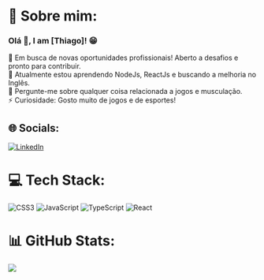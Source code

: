 # 💫 Sobre mim:
### Olá 👋, I am [Thiago]! 😁

🔭 Em busca de novas oportunidades profissionais! Aberto a desafios e pronto para contribuir.<br>🌱 Atualmente estou aprendendo NodeJs, ReactJs e buscando a melhoria no Inglês.<br>💬  Pergunte-me sobre qualquer coisa relacionada a jogos e musculação.<br>⚡ Curiosidade: Gosto muito de jogos e de esportes!


## 🌐 Socials:
[![LinkedIn](https://img.shields.io/badge/LinkedIn-%230077B5.svg?logo=linkedin&logoColor=white)](https://www.linkedin.com/in/ThiagoRe4l/)

# 💻 Tech Stack:
![CSS3](https://img.shields.io/badge/css3-%231572B6.svg?style=for-the-badge&logo=css3&logoColor=white) ![JavaScript](https://img.shields.io/badge/javascript-%23323330.svg?style=for-the-badge&logo=javascript&logoColor=%23F7DF1E) ![TypeScript](https://img.shields.io/badge/typescript-%23007ACC.svg?style=for-the-badge&logo=typescript&logoColor=white) ![React](https://img.shields.io/badge/react-%2320232a.svg?style=for-the-badge&logo=react&logoColor=%2361DAFB)
# 📊 GitHub Stats:
![](https://github-readme-stats.vercel.app/api/top-langs/?username=ThiagoRe4l&theme=dark&hide_border=false&include_all_commits=true&count_private=true&layout=compact)
